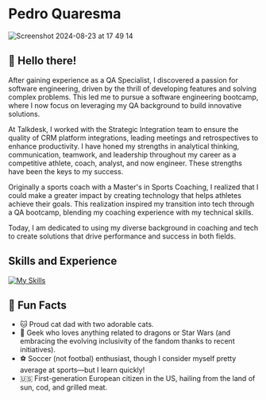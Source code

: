 # Pedro Quaresma
![Screenshot 2024-08-23 at 17 49 14](https://github.com/user-attachments/assets/4021bfb2-8afb-4819-8185-7d6a8cff599d)

## 👋 Hello there!

After gaining experience as a QA Specialist, I discovered a passion for software engineering, driven by the thrill of developing features and solving complex problems. This led me to pursue a software engineering bootcamp, where I now focus on leveraging my QA background to build innovative solutions.

At Talkdesk, I worked with the Strategic Integration team to ensure the quality of CRM platform integrations, leading meetings and retrospectives to enhance productivity. I have honed my strengths in analytical thinking, communication, teamwork, and leadership throughout my career as a competitive athlete, coach, analyst, and now engineer. These strengths have been the keys to my success.

Originally a sports coach with a Master's in Sports Coaching, I realized that I could make a greater impact by creating technology that helps athletes achieve their goals. This realization inspired my transition into tech through a QA bootcamp, blending my coaching experience with my technical skills.

Today, I am dedicated to using my diverse background in coaching and tech to create solutions that drive performance and success in both fields.

<!--
After gaining experience as a QA Specialist, I discovered a passion for software engineering, driven by the thrill of developing features and solving complex problems. This led me to pursue a software engineering bootcamp, where I now leverage my QA expertise to build innovative solutions.

At Talkdesk, I worked with the Strategic Integration team to ensure the quality of CRM platform integrations, leading meetings and retrospectives to enhance productivity. Throughout my career as a competitive swimmer, swim coach, analyst, and now engineer, I have honed my strengths in analytical thinking, communication, teamwork, and leadership—keys to my success.

Originally a competitive swimmer turned sports coach with a Master’s in Science, I realized I could make a greater impact by creating technology that helps athletes achieve their goals. This realization inspired my transition into tech, blending my coaching experience with my technical skills.

Today, I am dedicated to using my diverse background in competitive sports and tech to create solutions that drive performance and success in both fields.
-->

## Skills and Experience

[![My Skills](https://skillicons.dev/icons?i=js,html,css,react,express,figma,gcp,github,mongodb,nodejs,postman)](https://skillicons.dev) 

## 🎉 Fun Facts

- 🐱 Proud cat dad with two adorable cats.
- 🚀 Geek who loves anything related to dragons or Star Wars (and embracing the evolving inclusivity of the fandom thanks to recent initiatives).
- ⚽️ Soccer (not footbal) enthusiast, though I consider myself pretty average at sports—but I learn quickly!
- 🇺🇸 First-generation European citizen in the US, hailing from the land of sun, cod, and grilled meat.

<!--
**PQuaresma-94/PQuaresma-94** is a ✨ _special_ ✨ repository because its `README.md` (this file) appears on your GitHub profile.

Here are some ideas to get you started:

- 🔭 I’m currently working on ...
- 🌱 I’m currently learning ...
- 👯 I’m looking to collaborate on ...
- 🤔 I’m looking for help with ...
- 💬 Ask me about ...
- 📫 How to reach me: ...
- 😄 Pronouns: ...
- ⚡ Fun fact: ...
-->
